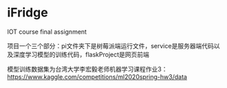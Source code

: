 # iFridge
IOT course final assignment

项目一个三个部分：pi文件夹下是树莓派端运行文件，service是服务器端代码以及深度学习模型的训练代码，flaskProject是网页前端

模型训练数据集为台湾大学李宏毅老师机器学习课程作业3：https://www.kaggle.com/competitions/ml2020spring-hw3/data
